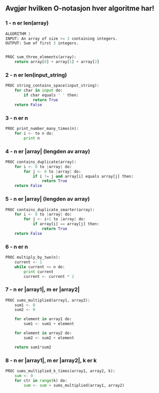 ## Avgjør hvilken O-notasjon hver algoritme har!

### 1 - n er len(array)

```python
ALGORITHM 1
INPUT: An array of size >= 3 containing integers.
OUTPUT: Sum of first 3 integers.


PROC sum_three_elements(array):
    return array[0] + array[1] + array[2]
```

### 2 - n er len(input_string)

```python
PROC string_contains_space(input_string):
    for char in input do:
        if char equals ' ' then:
            return True
    return False
```

### 3 - n er n

```python
PROC print_number_many_times(n):
    for i <- to n do:
        print n
```

### 4 - n er |array| (lengden av array)

```python
PROC contains_duplicate(array):
    for i <- 0 to |array| do:
        for j <- 0 to |array| do:
            if i != j and array[i] equals array[j] then:
                return True
    return False

```

### 5 - n er |array| (lengden av array)

```python
PROC contains_duplicate_smarter(array):
    for i <- 0 to |array| do:
        for j <- i+1 to |array| do:
            if array[i] == array[j] then:
                return True
    return False
```

### 6 - n er n

```python
PROC multiply_by_two(n):
    current <- 1
    while current <= n do:
        print current
        current <- current * 2
```

### 7 - n er |array1|, m er |array2|

```python
PROC sums_multiplied(array1, array2):
    sum1 <- 0
    sum2 <- 0

    for element in array1 do:
        sum1 <- sum1 + element

    for element in array2 do:
        sum2 <- sum2 + element

    return sum1*sum2
```

### 8 - n er |array1|, m er |array2|, k er k

```python
PROC sums_multiplied_k_times(array1, array2, k):
    sum <- 0
    for ctr in range(k) do:
        sum <- sum + sums_multiplied(array1, array2)

```

